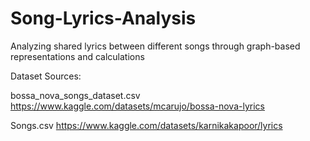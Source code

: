 # Song-Lyrics-Analysis
Analyzing shared lyrics between different songs through graph-based representations and calculations

Dataset Sources:

bossa_nova_songs_dataset.csv
https://www.kaggle.com/datasets/mcarujo/bossa-nova-lyrics

Songs.csv
https://www.kaggle.com/datasets/karnikakapoor/lyrics

